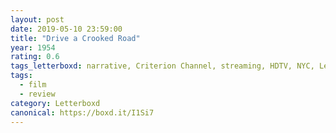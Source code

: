 ```yaml
---
layout: post 
date: 2019-05-10 23:59:00
title: "Drive a Crooked Road"
year: 1954
rating: 0.6
tags_letterboxd: narrative, Criterion Channel, streaming, HDTV, NYC, Leah
tags:
  - film
  - review
category: Letterboxd
canonical: https://boxd.it/I1Si7
---
```

